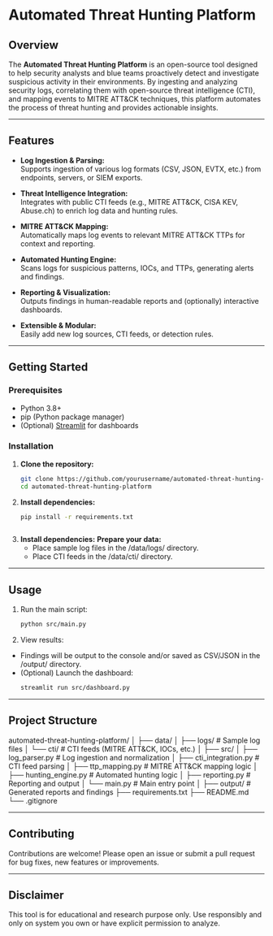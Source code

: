 # Automated Threat Hunting Platform

## Overview

The **Automated Threat Hunting Platform** is an open-source tool designed to help security analysts and blue teams proactively detect and investigate suspicious activity in their environments. By ingesting and analyzing security logs, correlating them with open-source threat intelligence (CTI), and mapping events to MITRE ATT&CK techniques, this platform automates the process of threat hunting and provides actionable insights.

---

## Features

- **Log Ingestion & Parsing:**  
  Supports ingestion of various log formats (CSV, JSON, EVTX, etc.) from endpoints, servers, or SIEM exports.

- **Threat Intelligence Integration:**  
  Integrates with public CTI feeds (e.g., MITRE ATT&CK, CISA KEV, Abuse.ch) to enrich log data and hunting rules.

- **MITRE ATT&CK Mapping:**  
  Automatically maps log events to relevant MITRE ATT&CK TTPs for context and reporting.

- **Automated Hunting Engine:**  
  Scans logs for suspicious patterns, IOCs, and TTPs, generating alerts and findings.

- **Reporting & Visualization:**  
  Outputs findings in human-readable reports and (optionally) interactive dashboards.

- **Extensible & Modular:**  
  Easily add new log sources, CTI feeds, or detection rules.

---

## Getting Started

### Prerequisites

- Python 3.8+
- pip (Python package manager)
- (Optional) [Streamlit](https://streamlit.io/) for dashboards

### Installation

1. **Clone the repository:**
   ```bash
   git clone https://github.com/yourusername/automated-threat-hunting-platform.git
   cd automated-threat-hunting-platform


2. **Install dependencies:**
    ```bash
    pip install -r requirements.txt



3. **Install dependencies:**
    **Prepare your data:**
    -    Place sample log files in the /data/logs/ directory.
    -    Place CTI feeds in the /data/cti/ directory.

---

## Usage

1.  Run the main script:
    ```bash
    python src/main.py

2.  View results: 
-    Findings will be output to the console and/or saved as CSV/JSON in the /output/ directory.
-    (Optional) Launch the dashboard: 
     ```bash
     streamlit run src/dashboard.py

---

## Project Structure

automated-threat-hunting-platform/
│
├── data/
│   ├── logs/         # Sample log files
│   └── cti/          # CTI feeds (MITRE ATT&CK, IOCs, etc.)
│
├── src/
│   ├── log_parser.py         # Log ingestion and normalization
│   ├── cti_integration.py    # CTI feed parsing
│   ├── ttp_mapping.py        # MITRE ATT&CK mapping logic
│   ├── hunting_engine.py     # Automated hunting logic
│   ├── reporting.py          # Reporting and output
│   └── main.py               # Main entry point
│
├── output/                   # Generated reports and findings
├── requirements.txt
├── README.md
└── .gitignore

---

## Contributing

Contributions are welcome!
Please open an issue or submit a pull request for bug fixes, new features or improvements.

---

## Disclaimer

This tool is for educational and research purpose only.
Use responsibly and only on system you own or have explicit permission to analyze.
